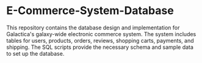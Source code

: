 # E-Commerce-System-Database
This repository contains the database design and implementation for Galactica's galaxy-wide electronic commerce system. The system includes tables for users, products, orders, reviews, shopping carts, payments, and shipping. The SQL scripts provide the necessary schema and sample data to set up the database.
